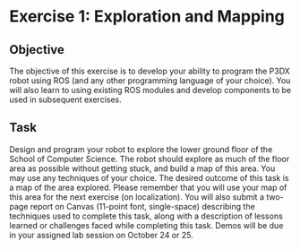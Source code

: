 # Exercise 1: Exploration and Mapping

## Objective
The objective of this exercise is to develop your ability to program the P3DX robot using ROS (and any other programming language of your choice). You will also learn to using existing ROS modules and develop components to be used in subsequent exercises.

## Task
Design and program your robot to explore the lower ground floor of the School of Computer Science. The robot should explore as much of the floor area as possible without getting stuck, and build a map of this area. You may use any techniques of your choice. The desired outcome of this task is a map of the area explored. Please remember that you will use your map of this area for the next exercise (on localization). You will also submit a two-page report on Canvas (11-point font, single-space) describing the techniques used to complete this task, along with a description of lessons learned or challenges faced while completing this task. Demos will be due in your assigned lab session on October 24 or 25.